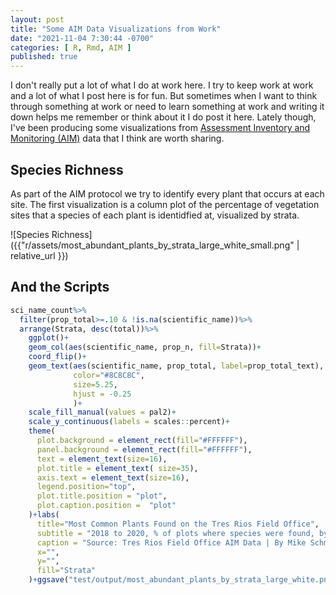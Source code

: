 ```yaml
---
layout: post
title: "Some AIM Data Visualizations from Work"
date: "2021-11-04 7:30:44 -0700"
categories: [ R, Rmd, AIM ]
published: true
---
```


I don't really put a lot of what I do at work here.  I try to keep work at work and a lot of what I post here is for fun.  But sometimes when I want to think through something at work or need to learn something at work and writing it down helps me remember or think about it I do post it here.  Lately though, I've been producing some visualizations from [Assessment Inventory and Monitoring (AIM)](https://aim.landscapetoolbox.org/) data that I think are worth sharing.  

## Species Richness

As part of the AIM protocol we try to identify every plant that occurs at each site.  The first visualization is a column plot of the percentage of vegetation sites that a species of each plant is identidfied at, visualized by strata.

![Species Richness]({{"r/assets/most_abundant_plants_by_strata_large_white_small.png" | relative_url }})

## And the Scripts

```r
sci_name_count%>%
  filter(prop_total>=.10 & !is.na(scientific_name))%>%
  arrange(Strata, desc(total))%>%
    ggplot()+
    geom_col(aes(scientific_name, prop_n, fill=Strata))+
    coord_flip()+
    geom_text(aes(scientific_name, prop_total, label=prop_total_text), 
              color="#8C8C8C", 
              size=5.25,
              hjust = -0.25
              )+
    scale_fill_manual(values = pal2)+
    scale_y_continuous(labels = scales::percent)+
    theme(
      plot.background = element_rect(fill="#FFFFFF"),
      panel.background = element_rect(fill="#FFFFFF"),
      text = element_text(size=16),
      plot.title = element_text( size=35),
      axis.text = element_text(size=16),
      legend.position="top",
      plot.title.position = "plot", 
      plot.caption.position =  "plot"
    )+labs(
      title="Most Common Plants Found on the Tres Rios Field Office",
      subtitle = "2018 to 2020, % of plots where species were found, by Strata.  Only plants that occured on more than 10% of plots are included.",
      caption = "Source: Tres Rios Field Office AIM Data | By Mike Schmidt",
      x="",
      y="",
      fill="Strata"
    )+ggsave("test/output/most_abundant_plants_by_strata_large_white.png", h=45, w=17.5, type="cairo", dpi=600)
```
